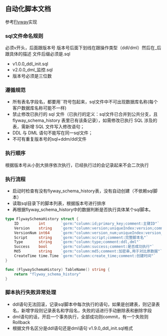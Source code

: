 自动化脚本文档
---

参考[Flyway](https://juejin.cn/post/7136120025462603789)实现

### sql文件命名规则

必须v开头，后面跟版本号 版本号后面下划线在跟操作类型（ddl/dml）然后在_后跟具体的描述 文件后缀必须是.sql

* v1.0.0_ddl_init.sql
* v2.0.0_dml_监控.sql
* 版本号必须是三位数

### 遵循规范

* 所有表名字段名，都要用``符号包起来，sql文件中不可出现数据库名称(每个客户数据库名称可能不一样)
* 禁止修改已执行的 sql 文件（已执行的定义：sql文件已合并到公共分支，且 flyway_schema_history 表里已有该条记录），如需修改已执行 SQL 涉及的表，需新增 SQL 文件写入修改语句；
* DDL 与 DML 语句不能写在同一sql文件；
* 不可有重复版本号的sql+ddm/ddl文件

### 执行顺序

根据版本号从小到大排序依次执行，已经执行过的会记录起来不会二次执行

### 执行流程

* 启动时检查有没有flyway_schema_history表，没有自动创建（不依赖sql脚本）
* 读取sql目录下的脚本列表，根据版本号进行排序
* 再根据flyway_schema_history中的数据判断是否执行具体某个sql脚本。

```go
type FlywaySchemaHistory struct {
    ID         int       `gorm:"column:id;primary_key;comment:主键ID"`
    Version    string    `gorm:"column:version;uniqueIndex:version;comment:版本号"`
    VersionNum int64     `gorm:"column:version_num;uniqueIndex:version_num;comment:版本号(转换数字后)"`
    Script     string    `gorm:"column:script;comment:完整脚本名"`
    Type       string    `gorm:"column:type;comment:ddl,dml"`
    Success    bool      `gorm:"column:success;comment:是否成功执行"`
    Md5        string    `gorm:"column:md5;comment:加密串,用于对比原数据"`
    CreateTime time.Time `gorm:"column:create_time;comment:创建时间"`
}

func (FlywaySchemaHistory) TableName() string {
    return "flyway_schema_history"
}

```

### 脚本执行失败异常处理

* ddl语句无法回滚，记录sql脚本中每次执行的语句，如果是创建表，则记录表名，新增字段则记录表名和字段名，失败的话进行手动删除表和删除字段
* dml语句的话，开启一个事务执行，全部成功则commit，有一个失败则Rollback
* 根据文件名区分是ddl语句还是dml语句 v1.9.0_ddl_init.sql格式

